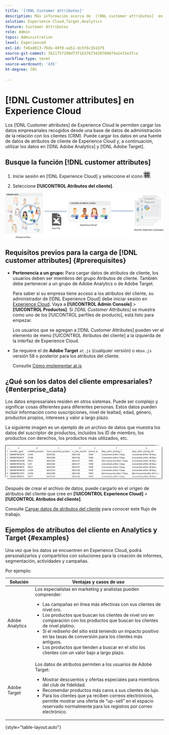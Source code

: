 ```yaml
---
title: '[!DNL Customer attributes]'
description: Más información acerca de  [!DNL customer attributes]  en Experience Cloud. Descubra cómo cargar los datos de atributos de cliente para utilizarlos en Adobe Analytics y Adobe Target.
solution: Experience Cloud,Target,Analytics
feature: Customer Attributes
role: Admin
topic: Administration
level: Experienced
exl-id: fe8ad013-76da-49f8-aa51-dc5f6c1b1d79
source-git-commit: 361175f290d73f1637673420700874a2415e3fca
workflow-type: tm+mt
source-wordcount: '435'
ht-degree: 78%

---
```


# [!DNL Customer attributes] en Experience Cloud

Los [!DNL Customer attributes] de Experience Cloud le permiten cargar los datos empresariales recogidos desde una base de datos de administración de la relación con los clientes (CRM). Puede cargar los datos en una fuente de datos de atributos de cliente de Experience Cloud y, a continuación, utilizar los datos en [!DNL Adobe Analytics] y [!DNL Adobe Target].

## Busque la función [!DNL customer attributes]

1. Inicie sesión en [!DNL Experience Cloud] y seleccione el icono ![menú](assets/menu-icon.png).

1. Seleccione **[!UICONTROL Atributos del cliente]**.

![Información general sobre Atributos del cliente](assets/custom_reports.png)

## Requisitos previos para la carga de [!DNL customer attributes] {#prerequisites}

* **Pertenencia a un grupo:** Para cargar datos de atributos de cliente, los usuarios deben ser miembros del grupo Atributos de cliente. También debe pertenecer a un grupo de Adobe Analytics o de Adobe Target.

  Para saber si su empresa tiene acceso a los atributos del cliente, su administrador de [!DNL Experience Cloud] debe iniciar sesión en [Experience Cloud](https://experience.adobe.com). Vaya a **[!UICONTROL Admin Console]** > **[!UICONTROL Productos]**. Si *[!DNL Customer Attributes]* se muestra como uno de los [!UICONTROL perfiles de producto], está listo para empezar.

  Los usuarios que se agregan a [!DNL Customer Attributes] pueden ver el elemento de menú [!UICONTROL Atributos del cliente] a la izquierda de la interfaz de Experience Cloud.

* Se requiere el de **Adobe Target** `at.js` (cualquier versión) o `mbox.js` versión 58 o posterior para los atributos del cliente.

  Consulte [Cómo implementar at.js](https://experienceleague.adobe.com/docs/target-dev/developer/client-side/overview.html)

## ¿Qué son los datos del cliente empresariales? {#enterprise_data}

Los datos empresariales residen en otros sistemas. Puede ser complejo y significar cosas diferentes para diferentes personas. Estos datos pueden incluir información como suscripciones, nivel de lealtad, edad, género, productos propios, intereses y valor a largo plazo.

La siguiente imagen es un ejemplo de un archivo de datos que muestra los datos del suscriptor de productos, incluidos los ID de miembro, los productos con derechos, los productos más utilizados, etc.

![¿Qué son los datos del cliente empresariales?](assets/01_crs_usecase.png)

Después de crear el archivo de datos, puede cargarlo en el origen de atributos del cliente que cree en **[!UICONTROL Experience Cloud]** > **[!UICONTROL Atributos del cliente]**.

Consulte [Cargar datos de atributos del cliente](t-crs-usecase.md) para conocer este flujo de trabajo.

## Ejemplos de atributos del cliente en Analytics y Target {#examples}

Una vez que los datos se encuentren en Experience Cloud, podrá personalizarlos y compartirlos con soluciones para la creación de informes, segmentación, actividades y campañas.

Por ejemplo:

| Solución | Ventajas y casos de uso |
|--- |--- |
| Adobe Analytics | Los especialistas en marketing y analistas pueden comprender:<ul><li>Las campañas en línea más efectivas con sus clientes de nivel oro.</li><li>Los productos que buscan los clientes de nivel oro en comparación con los productos que buscan los clientes de nivel platino.</li><li>Si el rediseño del sitio está teniendo un impacto positivo en las tasas de conversión para los clientes más antiguos.</li><li>Los productos que tienden a buscar en el sitio los clientes con un valor bajo a largo plazo.</li></ul> |
| Adobe Target | Los datos de atributos permiten a los usuarios de Adobe Target:<ul><li>Mostrar descuentos y ofertas especiales para miembros del club de fidelidad.</li><li>Recomendar productos más caros a sus clientes de lujo.</li><li>Para los clientes que ya reciben correos electrónicos, permite mostrar una oferta de “up-sell” en el espacio reservado normalmente para los registros por correo electrónico.</li></ul> |

{style="table-layout:auto"}
